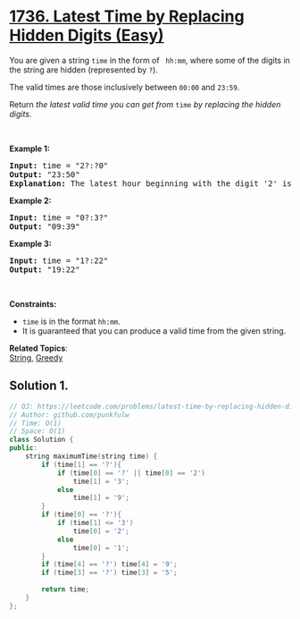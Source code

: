 # [1736. Latest Time by Replacing Hidden Digits (Easy)](https://leetcode.com/problems/latest-time-by-replacing-hidden-digits/submissions/)

<p>You are given a string <code>time</code> in the form of <code> hh:mm</code>, where some of the digits in the string are hidden (represented by <code>?</code>).</p>

<p>The valid times are those inclusively between <code>00:00</code> and <code>23:59</code>.</p>

<p>Return <em>the latest valid time you can get from</em> <code>time</code><em> by replacing the hidden</em> <em>digits</em>.</p>

<p>&nbsp;</p>
<p><strong>Example 1:</strong></p>

<pre><strong>Input:</strong> time = "2?:?0"
<strong>Output:</strong> "23:50"
<strong>Explanation:</strong> The latest hour beginning with the digit '2' is 23 and the latest minute ending with the digit '0' is 50.
</pre>

<p><strong>Example 2:</strong></p>

<pre><strong>Input:</strong> time = "0?:3?"
<strong>Output:</strong> "09:39"
</pre>

<p><strong>Example 3:</strong></p>

<pre><strong>Input:</strong> time = "1?:22"
<strong>Output:</strong> "19:22"
</pre>

<p>&nbsp;</p>
<p><strong>Constraints:</strong></p>

<ul>
	<li><code>time</code> is in the format <code>hh:mm</code>.</li>
	<li>It is guaranteed that you can produce a valid time from the given string.</li>
</ul>


**Related Topics**:  
[String](https://leetcode.com/tag/string/), [Greedy](https://leetcode.com/tag/greedy/)

## Solution 1.

```cpp
// OJ: https://leetcode.com/problems/latest-time-by-replacing-hidden-digits/
// Author: github.com/punkfulw
// Time: O(1)
// Space: O(1)
class Solution {
public:
    string maximumTime(string time) {
        if (time[1] == '?'){
            if (time[0] == '?' || time[0] == '2')
                time[1] = '3';
            else
                time[1] = '9';
        }
        if (time[0] == '?'){
            if (time[1] <= '3')
                time[0] = '2';
            else
                time[0] = '1';
        }
        if (time[4] == '?') time[4] = '9';
        if (time[3] == '?') time[3] = '5'; 
        
        return time;
    }
};
```
